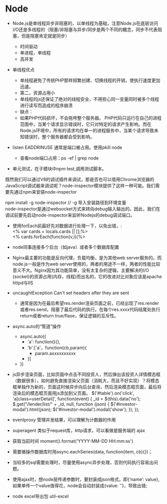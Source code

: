 Node
====

* Node.js是单线程异步非阻塞的，以单线程为基础，注意Node.js在底层访问I/O还是多线程的（阻塞/非阻塞与异步/同步是两个不同的概念，同步不代表阻塞，但是阻塞肯定就是同步）
  * 时间驱动
  * 单进程，单线程
  * 高并发
* 单线程优点
  * 单线程避免了传统PHP那样频繁创建、切换线程的开销，使执行速度更加迅速。
  * 第二，资源占用小
  * 单线程的js还保证了绝对的线程安全，不用担心同一变量同时被多个线程进行读写而造成的程序崩溃
  * 缺点：
  * 如果PHP代码损坏，不会拖垮整个服务器。 PHP代码只运行在自己的进程范围中，当某个请求显示错误时，它只对特定的请求产生影响。而在Node.js环境中，所有的请求均在单一的进程服务中，当某个请求导致未知错误时，整个服务器都会受到影响。

* listen EADDRINUSE   通常是端口被占用。使用pkill node 
  * 查看node端口占用：ps -ef | grep node    <br>
* 单元测试，在子模块中npm test,调用测试脚本。 <br>

既然我们可以通过V8的调试插件来调试，那是否也可以借用Chrome浏览器的JavaScript调试器来调试呢？node-inspector模块提供了这样一种可能。我们需要先通过npm来安装node-inspector   <br>

npm install -g node-inspector  // -g 导入安装路径到环境变量 <br>
node-inspector是通过websocket方式来转向debug输入输出的。因此，我们在调试前要先启动node-inspector来监听Nodejs的debug调试端口。 <br>

* 使用forEach前最好先对数据进行处理一下，以免出错，:<br>	
	<% var cards = locals.cards || [];%> <br>
	<% cards.forEach(function(v,i){%>

* node同事连接多个后台（如java）或者多个数据库配置
* Nginx最主要的功能是反向代理，负载均衡，是为其他web server服务的。而node.js一般是作为web server使用的，两者的用途不一样，两者的性能比较意义不大。Nginx因为其功能简单，没有太复杂的逻辑，主要解决的I/O (socket)的资源占用(内存，线程)而出名的，它的改进对比对象应该是apache httpd与IIS
* uncaughtException Can't set headers after they are sent<br>
	* 通常是因为在最后希望res.render渲染页面之前，已经出现了res.render或者res.send，阻塞了最后代码的执行。在每个res.xxxx代码结尾处执行return或者return true/flase，保证逻辑的互斥性。

* async.auto的“管道”操作
  * async.auto({
    * 'a': function(){},
    * 'b':['a'，function(cb,param){
      * param.axxxxxxxxxx
    * }]
  * })

* js异步渲染页面，比如页面中点击不同投资人，然后弹出该投资人详情模态框（数据很多），如何避免直接渲染父页面（消耗大，而且不好实现）？将模态框单独作为新的，页面这时候异步向后台查询，然后渲染模态框页面，最后将渲染后的模态框页面用js添加到父页面。
  $('#table').on('click', 'a[class=userDetail]', function(event) {
        _id = $(this).data('no');
        $.get("/lender/list/" + _id, null, function (json) {
            $('#investor-modal').html(json);
            $('#investor-modal').modal('show');
        });
    });
* eventproxy   管理并发结果，可以理解为计数器的作用
* superagent  类似于request库，kttp请求，可以看做是服务端的 ajax
* 获取当前时间 moment().format('YYYY-MM-DD HH:mm:ss')
* 需要循操作数据库时用async.eachSeries(data, function(item, cb){})；
* 当较多的sql需要处理时，尽量使用async异步处理，否则代码执行容易出问题。
*  使用ajax时，想node层传递参数时，要封装成json格式，即{‘name’: value},如果单传一个value值得花，node会自动封装成{value: ‘’}，导致出错;
* node excel导出包 util-excel